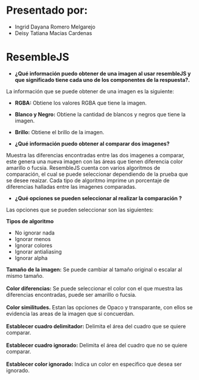 # Presentado por:
  * Ingrid Dayana Romero Melgarejo
  * Deisy Tatiana Macias Cardenas
  
# ResembleJS

* **¿Qué información puedo obtener de una imagen al usar resembleJS y que significado tiene cada uno de los componentes de la respuesta?.**

La información que se puede obtener de una imagen es la siguiente:

* **RGBA:** Obtiene los valores RGBA que tiene la imagen.
* **Blanco y Negro:** Obtiene la cantidad de blancos y negros que tiene la imagen.
* **Brillo:** Obtiene el brillo de la imagen.

* **¿Qué información puedo obtener al comparar dos imagenes?**

Muestra las diferencias encontradas entre las dos imagenes a comparar, este genera una nueva imagen con las áreas que tienen diferencia  color amarillo o fucsia. ResembleJS cuenta con varios algoritmos de comparación, el cual se puede seleccionar dependiendo de la prueba que se desee reaizar. Cada tipo de algoritmo imprime un porcentaje de diferencias halladas entre las imagenes comparadas.

* **¿Qué opciones se pueden seleccionar al realizar la comparación ?**

Las opciones que se pueden seleccionar son las siguientes:

**Tipos de algoritmo**

* No ignorar nada
* Ignorar menos
* Ignorar colores
* Ignorar antialiasing
* Ignorar alpha

**Tamaño de la imagen:** Se puede cambiar al tamaño original o escalar al mismo tamaño. <br/> <br/>
**Color diferencias:** Se puede seleccionar el color con el que muestra las diferencias encontradas, puede ser amarillo o fucsia. <br/> <br/>
**Color similitudes.** Estan las opciones de Opaco y transparante, con ellos se evidencia las areas de la imagen que si concuerdan. <br/> <br/>
**Establecer cuadro delimitador:** Delimita el área del cuadro que se quiere comparar. <br/> <br/>
**Establecer cuadro ignorado:** Delimita el área del cuadro que no se quiere comparar.<br/> <br/>
**Establecer color ignorado:** Indica un color en especifico que desea ser ignorado.<br/> <br/>
